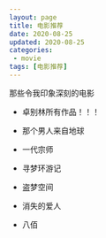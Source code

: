 ```yaml
---
layout: page
title: 电影推荐
date: 2020-08-25
updated: 2020-08-25
categories:
 - movie
tags: [电影推荐]
---
```


那些令我印象深刻的电影

- 卓别林所有作品！！！

- 那个男人来自地球

- 一代宗师

- 寻梦环游记

- 盗梦空间

- 消失的爱人

- 八佰
